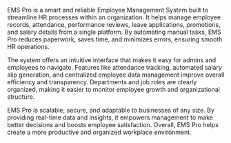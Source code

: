 EMS Pro is a smart and reliable Employee Management System built to streamline HR processes within an organization. It helps manage employee records, attendance, performance reviews, leave applications, promotions, and salary details from a single platform. By automating manual tasks, EMS Pro reduces paperwork, saves time, and minimizes errors, ensuring smooth HR operations.

The system offers an intuitive interface that makes it easy for admins and employees to navigate. Features like attendance tracking, automated salary slip generation, and centralized employee data management improve overall efficiency and transparency. Departments and job roles are clearly organized, making it easier to monitor employee growth and organizational structure.

EMS Pro is scalable, secure, and adaptable to businesses of any size. By providing real-time data and insights, it empowers management to make better decisions and boosts employee satisfaction. Overall, EMS Pro helps create a more productive and organized workplace environment.
